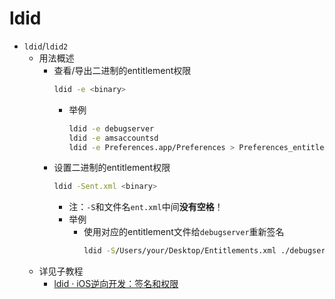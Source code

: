 # ldid

* `ldid`/`ldid2`
  * 用法概述
    * 查看/导出二进制的entitlement权限
      ```bash
      ldid -e <binary>
      ```
      * 举例
        ```bash
        ldid -e debugserver
        ldid -e amsaccountsd
        ldid -e Preferences.app/Preferences > Preferences_entitlement.plist
        ```
    * 设置二进制的entitlement权限
      ```bash
      ldid -Sent.xml <binary>
      ```
      * 注：`-S`和文件名`ent.xml`中间**没有空格**！
      * 举例
        * 使用对应的entitlement文件给`debugserver`重新签名
          ```bash
          ldid -S/Users/your/Desktop/Entitlements.xml ./debugserver
          ```
  * 详见子教程
    * [ldid · iOS逆向开发：签名和权限](https://book.crifan.org/books/ios_re_codesign_ent/website/common_tools/ldid/)
